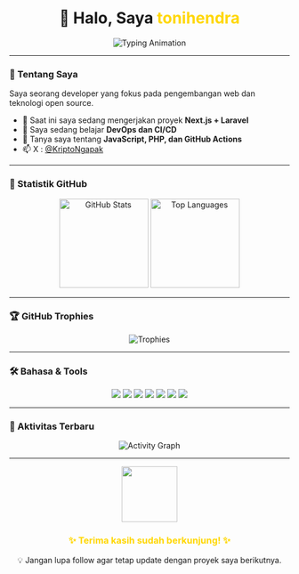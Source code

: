 <h1 align="center">👋 Halo, Saya <span style="color:#FFD700;">tonihendra</span></h1>

<p align="center">
  <img src="https://readme-typing-svg.herokuapp.com?font=JetBrains+Mono&size=22&duration=4000&color=FFD700&center=true&vCenter=true&width=500&lines=Web+Developer+%7C+Open+Source+Enthusiast;Always+learning+new+things...;Welcome+to+my+GitHub+profile!+😄" alt="Typing Animation">
</p>

---

### 🚀 Tentang Saya
Saya seorang developer yang fokus pada pengembangan web dan teknologi open source.

- 🔭 Saat ini saya sedang mengerjakan proyek **Next.js + Laravel**
- 🌱 Saya sedang belajar **DevOps dan CI/CD**
- 💬 Tanya saya tentang **JavaScript, PHP, dan GitHub Actions**
- 📫 X : [@KriptoNgapak](https://x.com/KriptoNgapak)

---

### 🧮 Statistik GitHub
<p align="center">
  <img src="https://github-readme-stats.vercel.app/api?username=tonihendra&show_icons=true&theme=github_dark&title_color=FFD700&icon_color=FFD700&text_color=c9d1d9&bg_color=0d1117&hide_border=true" alt="GitHub Stats" height="160">
  <img src="https://github-readme-stats.vercel.app/api/top-langs/?username=USERNAME&layout=compact&theme=github_dark&title_color=FFD700&text_color=c9d1d9&bg_color=0d1117&hide_border=true" alt="Top Languages" height="160">
</p>

---

### 🏆 GitHub Trophies
<p align="center">
  <img src="https://github-profile-trophy.vercel.app/?username=tonihendra&theme=onestar&no-frame=true&margin-w=15&title=Commit,Stars,Followers,Repositories,Issues" alt="Trophies">
</p>

---

### 🛠️ Bahasa & Tools
<p align="center">
  <img src="https://img.shields.io/badge/HTML5-0d1117?style=for-the-badge&logo=html5&logoColor=FFD700"/>
  <img src="https://img.shields.io/badge/CSS3-0d1117?style=for-the-badge&logo=css3&logoColor=FFD700"/>
  <img src="https://img.shields.io/badge/JavaScript-0d1117?style=for-the-badge&logo=javascript&logoColor=FFD700"/>
  <img src="https://img.shields.io/badge/Node.js-0d1117?style=for-the-badge&logo=node.js&logoColor=FFD700"/>
  <img src="https://img.shields.io/badge/Laravel-0d1117?style=for-the-badge&logo=laravel&logoColor=FFD700"/>
  <img src="https://img.shields.io/badge/GitHub-0d1117?style=for-the-badge&logo=github&logoColor=FFD700"/>
  <img src="https://img.shields.io/badge/Docker-0d1117?style=for-the-badge&logo=docker&logoColor=FFD700"/>
</p>

---

### 🎯 Aktivitas Terbaru
<p align="center">
  <img src="https://github-readme-activity-graph.vercel.app/graph?username=tonihendra&theme=github-compact&bg_color=0d1117&color=FFD700&line=FFD700&point=FFFFFF&hide_border=true" alt="Activity Graph">
</p>

---

<p align="center">
  <img src="https://media.giphy.com/media/WUlplcMpOCEmTGBtBW/giphy.gif" width="100"/>
</p>

<h3 align="center" style="color:#FFD700;">✨ Terima kasih sudah berkunjung! ✨</h3>
<p align="center">💡 Jangan lupa follow agar tetap update dengan proyek saya berikutnya.</p>


